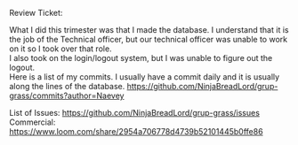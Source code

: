 Review Ticket:

What I did this trimester was that I made the database. I understand that it is the job of the Technical officer, but our technical officer was unable to work on it so I took over that role. 
</br> I also took on the login/logout system, but I was unable to figure out the logout. 
</br>Here is a list of my commits. I usually have a commit daily and it is usually along the lines of the database. https://github.com/NinjaBreadLord/grup-grass/commits?author=Naevey

List of Issues: https://github.com/NinjaBreadLord/grup-grass/issues
</br>Commercial: https://www.loom.com/share/2954a706778d4739b52101445b0ffe86
